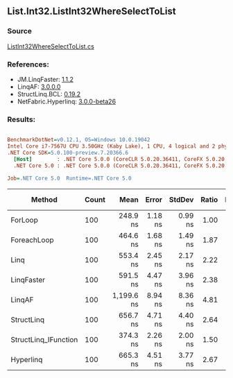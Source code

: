 ﻿## List.Int32.ListInt32WhereSelectToList

### Source
[ListInt32WhereSelectToList.cs](../LinqBenchmarks/List/Int32/ListInt32WhereSelectToList.cs)

### References:
- JM.LinqFaster: [1.1.2](https://www.nuget.org/packages/JM.LinqFaster/1.1.2)
- LinqAF: [3.0.0.0](https://www.nuget.org/packages/LinqAF/3.0.0.0)
- StructLinq.BCL: [0.19.2](https://www.nuget.org/packages/StructLinq.BCL/0.19.2)
- NetFabric.Hyperlinq: [3.0.0-beta26](https://www.nuget.org/packages/NetFabric.Hyperlinq/3.0.0-beta26)

### Results:
``` ini

BenchmarkDotNet=v0.12.1, OS=Windows 10.0.19042
Intel Core i7-7567U CPU 3.50GHz (Kaby Lake), 1 CPU, 4 logical and 2 physical cores
.NET Core SDK=5.0.100-preview.7.20366.6
  [Host]        : .NET Core 5.0.0 (CoreCLR 5.0.20.36411, CoreFX 5.0.20.36411), X64 RyuJIT
  .NET Core 5.0 : .NET Core 5.0.0 (CoreCLR 5.0.20.36411, CoreFX 5.0.20.36411), X64 RyuJIT

Job=.NET Core 5.0  Runtime=.NET Core 5.0  

```
|               Method | Count |       Mean |   Error |  StdDev | Ratio | RatioSD |  Gen 0 | Gen 1 | Gen 2 | Allocated |
|--------------------- |------ |-----------:|--------:|--------:|------:|--------:|-------:|------:|------:|----------:|
|              ForLoop |   100 |   248.9 ns | 1.18 ns | 0.99 ns |  1.00 |    0.00 | 0.3095 |     - |     - |     648 B |
|          ForeachLoop |   100 |   464.6 ns | 1.68 ns | 1.49 ns |  1.87 |    0.01 | 0.3095 |     - |     - |     648 B |
|                 Linq |   100 |   553.4 ns | 2.45 ns | 2.17 ns |  2.22 |    0.01 | 0.3824 |     - |     - |     800 B |
|           LinqFaster |   100 |   591.5 ns | 4.47 ns | 3.96 ns |  2.38 |    0.02 | 0.4320 |     - |     - |     904 B |
|               LinqAF |   100 | 1,199.6 ns | 8.94 ns | 8.36 ns |  4.81 |    0.03 | 0.3090 |     - |     - |     648 B |
|           StructLinq |   100 |   656.7 ns | 4.71 ns | 4.40 ns |  2.64 |    0.02 | 0.1717 |     - |     - |     360 B |
| StructLinq_IFunction |   100 |   374.3 ns | 2.26 ns | 2.00 ns |  1.50 |    0.01 | 0.1221 |     - |     - |     256 B |
|            Hyperlinq |   100 |   665.3 ns | 4.51 ns | 3.77 ns |  2.67 |    0.02 | 0.1564 |     - |     - |     328 B |
